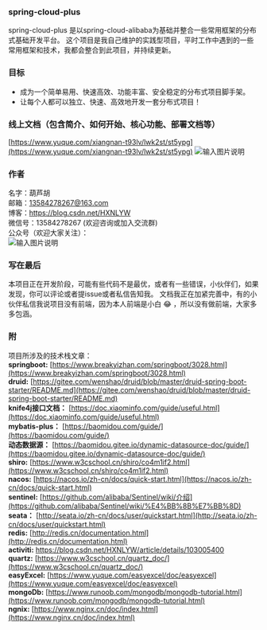 ###  **spring-cloud-plus** 
spring-cloud-plus 是以spring-cloud-alibaba为基础并整合一些常用框架的分布式基础开发平台。
这个项目是我自己维护的实践型项目，平时工作中遇到的一些常用框架和技术，我都会整合到此项目，并持续更新。
### 目标
- 成为一个简单易用、快速高效、功能丰富、安全稳定的分布式项目脚手架。
- 让每个人都可以独立、快速、高效地开发一套分布式项目！

### 线上文档（包含简介、如何开始、核心功能、部署文档等）

 [https://www.yuque.com/xiangnan-t93lv/lwk2st/st5ypg](https://www.yuque.com/xiangnan-t93lv/lwk2st/st5ypg)
![输入图片说明](https://images.gitee.com/uploads/images/2020/0522/130015_1bf3f63e_4866886.png "屏幕截图.png")

### 作者
名字：葫芦胡  
邮箱：13584278267@163.com  
博客：https://blog.csdn.net/HXNLYW  
微信号：13584278267 (欢迎咨询或加入交流群)  
公众号（欢迎大家关注）：  
![输入图片说明](https://images.gitee.com/uploads/images/2020/0720/135846_466deb6c_4866886.jpeg "公众号logo.jpg")

### 写在最后
本项目正在开发阶段，可能有些代码不是最优，或者有一些错误，小伙伴们，如果发现，你可以评论或者提issue或者私信告知我。
文档我正在加紧完善中，有的小伙伴私信我说项目没有前端，因为本人前端是小白 :joy: ，所以没有做前端，大家多多包涵。

### 附
项目所涉及的技术栈文章：  
 **springboot:**  [https://www.breakyizhan.com/springboot/3028.html](https://www.breakyizhan.com/springboot/3028.html)  
 **druid:**  [https://gitee.com/wenshao/druid/blob/master/druid-spring-boot-starter/README.md](https://gitee.com/wenshao/druid/blob/master/druid-spring-boot-starter/README.md)  
 **knife4j接口文档：**  [https://doc.xiaominfo.com/guide/useful.html](https://doc.xiaominfo.com/guide/useful.html)  
 **mybatis-plus：**  [https://baomidou.com/guide/](https://baomidou.com/guide/)  
 **动态数据源：**  [https://baomidou.gitee.io/dynamic-datasource-doc/guide/](https://baomidou.gitee.io/dynamic-datasource-doc/guide/)  
 **shiro:**  [https://www.w3cschool.cn/shiro/co4m1if2.html](https://www.w3cschool.cn/shiro/co4m1if2.html)  
 **nacos:**  [https://nacos.io/zh-cn/docs/quick-start.html](https://nacos.io/zh-cn/docs/quick-start.html)  
 **sentinel:**  [https://github.com/alibaba/Sentinel/wiki/介绍](https://github.com/alibaba/Sentinel/wiki/%E4%BB%8B%E7%BB%8D)  
 **seata：**  [http://seata.io/zh-cn/docs/user/quickstart.html](http://seata.io/zh-cn/docs/user/quickstart.html)  
 **redis:**  [http://redis.cn/documentation.html](http://redis.cn/documentation.html)  
 **activiti:**  https://blog.csdn.net/HXNLYW/article/details/103005400  
 **quartz:**  [https://www.w3cschool.cn/quartz_doc/](https://www.w3cschool.cn/quartz_doc/)  
 **easyExcel:**  [https://www.yuque.com/easyexcel/doc/easyexcel](https://www.yuque.com/easyexcel/doc/easyexcel)  
 **mongoDb:**  [https://www.runoob.com/mongodb/mongodb-tutorial.html](https://www.runoob.com/mongodb/mongodb-tutorial.html)  
 **ngnix:**  [https://www.nginx.cn/doc/index.html](https://www.nginx.cn/doc/index.html)  
